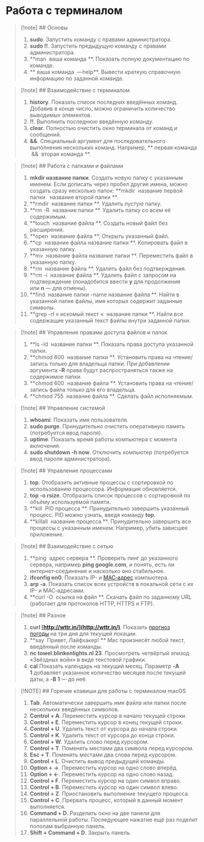 # Работа с терминалом 

>[!note] ## Основы 
>1. **sudo**. Запустить команду с правами администратора.
>2. **sudo !!**. Запустить предыдущую команду с правами администратора.
>3. **man  ваша команда **. Показать полную документацию по команде.
>4. ** ваша команда  —help**. Вывести краткую справочную информацию по заданной команде.


>[!note] ## Взаимодействие с терминалом 
>1. **history**. Показать список последних введённых команд. Добавив в конце число, можно ограничить количество выводимых элементов.
>2. **!!**. Выполнить последнюю введённую команду.
>3. **clear**. Полностью очистить окно терминала от команд и сообщений.
>4. **&&**. Специальный аргумент для последовательного выполнения нескольких команд. Например, ** первая команда  &&  вторая команда **.

>[!note] ## Работа с папками и файлами
>1. **mkdir название папки**. Создать новую папку с указанным именем. Если дописать через пробел другие имена, можно создать сразу несколько папок: **mkdir  название первой папки   название второй папки **.
>2. **rmdir  название папки **. Удалить пустую папку.
>3. **rm -R  название папки **. Удалить папку со всем её содержимым.
>4. **touch  название файла **. Создать новый файл без расширения.
>5. **open  название файла **. Открыть указанный файл.
>6. **cp  название файла название папки **. Копировать файл в указанную папку.
>7. **mv  название файла название папки **. Переместить файл в указанную папку.
>8. **rm  название файла **. Удалить файл без подтверждения.
>9. **rm -i  название файла **. Удалить файл с запросом на подтверждение (понадобится ввести **y** для продолжения или **n** — для отмены).
>10. **find  название папки -name название файла **. Найти в указанной папке файлы, имя которых содержит заданные символы.
>11. **grep -rl « искомый текст «  название папки **. Найти все содержащие указанный текст файлы внутри заданной папки.

>[!note] ## Управление правами доступа файлов и папок
>1. **ls -ld  название папки **. Показать права доступа указанной папки.
>2. **chmod 600  название папки **. Установить права на чтение/запись только для владельца папки. При добавлении аргумента **-R** права будут распространяться также на содержимое папки.
>3. **chmod 600  название файла **. Установить права на чтение/запись файла только для его владельца.
>4. **chmod 755  название файла **. Сделать файл исполняемым.


>[!note] ## Управление системой
>1. **whoami**. Показать имя пользователя.
>2. **sudo purge**. Принудительно очистить оперативную память (потребуется ввод пароля).
>3. **uptime**. Показать время работы компьютера с момента включения.
>4. **sudo shutdown -h now**. Отключить компьютер (потребуется ввод пароля администратора).

>[!note] ## Управление процессами
>1. **top**. Отобразить активные процессы с сортировкой по использованию процессора. Информация обновляется.
>2. **top -o rsize**. Отобразить список процессов с сортировкой по объёму используемой памяти.
>3. **kill  PID процесса **. Принудительно завершить указанный процесс. PID можно узнать, введя команду **top**.
>4. **killall  название процесса **. Принудительно завершить все процессы с указанным именем. Например, убить зависшее приложение.

>[!note] ## Взаимодействие с сетью
>1. **ping  адрес сервера **. Проверить пинг до указанного сервера, например **ping google.com**, и понять, есть ли интернет‑соединение и насколько оно стабильное.
>2. **ifconfig en0**. Показать IP- и [MAC‑адрес](https://lifehacker.ru/kak-uznat-mac-adres-kompyutera/ "Как узнать MAC-адрес компьютера") компьютера.
>3. **arp -a**. Показать список всех устройств в локальной сети с их IP- и MAC‑адресами.
>4. **curl -O  ссылка на файл **. Скачать файл по заданному URL (работает для протоколов HTTP, HTTPS и FTP).

>[!note] ## Разное
>1. **curl [http://wttr.in/](http://wttr.in/)**. Показать [прогноз погоды](https://lifehacker.ru/tochnye-prognozy-pogody-android-ios/ "13 красивых приложений с точными прогнозами погоды") на три дня для текущей локации.
>2. **say  Привет, Лайфхакер! ** Mac произнесёт любой текст, введённый после команды.
>3. **nc towel.blinkenlights.nl 23**. Просмотреть четвёртый эпизод «Звёздных войн» в виде текстовой графики.
>4. **cal** Показать календарь на текущий месяц. Параметр **-A 1** добавляет указанное количество месяцев после текущей даты, а **-B 1** — до неё.


> [!NOTE] ## Горячие клавиши для работы с терминалом macOS
>1. **Tab**. Автоматически завершить имя файла или папки после нескольких введённых символов.
> 2. **Control + A**. Переместить курсор в начало текущей строки.
> 3. **Control + E**. Переместить курсор в конец текущей строки.
> 4. **Control + U**. Удалить текст от курсора до начала строки.
> 5. **Control + K**. Удалить текст от курсора до конца строки.
> 6. **Control + W**. Удалить слово перед курсором.
> 7. **Control + T**. Поменять местами два символа перед курсором.
> 8. **Esc + T**. Поменять местами два слова перед курсором.
> 9. **Control + L**. Очистить вывод предыдущей команды.
> 10. **Option + →**. Переместить курсор на одно слово вперёд.
> 11. **Option + ←**. Переместить курсор на одно слово назад.
> 12. **Control + F**. Переместить курсор на один символ вправо.
> 13. **Control + B**. Переместить курсор на один символ влево.
> 14. **Control + Z**. Приостановить выполнение текущего процесса.
> 15. **Control + C**. Прервать процесс, который в данный момент выполняется.
> 16. **Command + D**. Разделить окно на две панели для параллельной работы. Последующее нажатие ещё раз поделит пополам выбранную панель.
> 17. **Shift + Command + D**. Закрыть панель.



